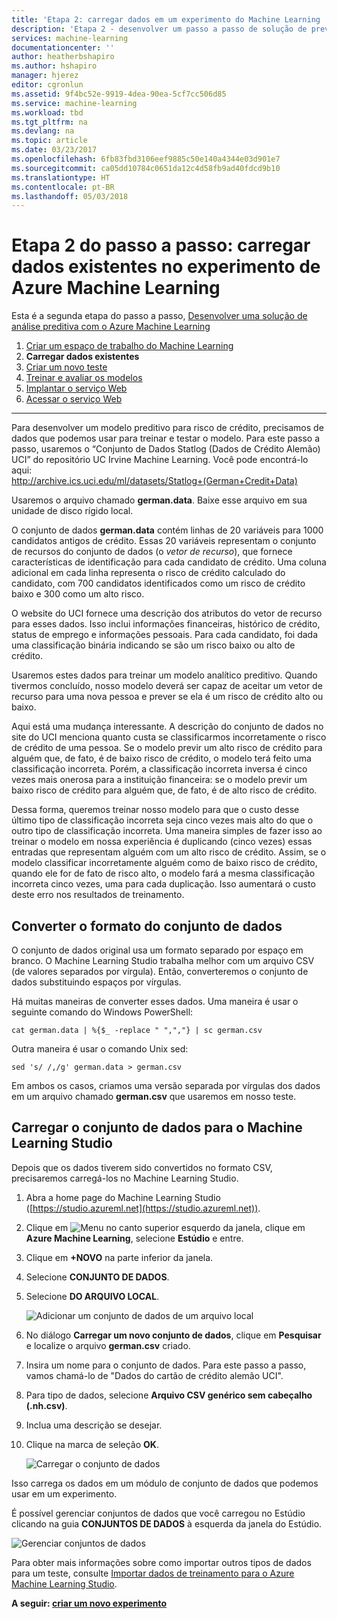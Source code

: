 ```yaml
---
title: 'Etapa 2: carregar dados em um experimento do Machine Learning | Microsoft Docs'
description: 'Etapa 2 - desenvolver um passo a passo de solução de previsão: carregamento armazenado de dados públicos no Azure Machine Learning Studio.'
services: machine-learning
documentationcenter: ''
author: heatherbshapiro
ms.author: hshapiro
manager: hjerez
editor: cgronlun
ms.assetid: 9f4bc52e-9919-4dea-90ea-5cf7cc506d85
ms.service: machine-learning
ms.workload: tbd
ms.tgt_pltfrm: na
ms.devlang: na
ms.topic: article
ms.date: 03/23/2017
ms.openlocfilehash: 6fb83fbd3106eef9885c50e140a4344e03d901e7
ms.sourcegitcommit: ca05dd10784c0651da12c4d58fb9ad40fdcd9b10
ms.translationtype: HT
ms.contentlocale: pt-BR
ms.lasthandoff: 05/03/2018
---
```

# <a name="walkthrough-step-2-upload-existing-data-into-an-azure-machine-learning-experiment"></a>Etapa 2 do passo a passo: carregar dados existentes no experimento de Azure Machine Learning
Esta é a segunda etapa do passo a passo, [Desenvolver uma solução de análise preditiva com o Azure Machine Learning](walkthrough-develop-predictive-solution.md)

1. [Criar um espaço de trabalho do Machine Learning](walkthrough-1-create-ml-workspace.md)
2. **Carregar dados existentes**
3. [Criar um novo teste](walkthrough-3-create-new-experiment.md)
4. [Treinar e avaliar os modelos](walkthrough-4-train-and-evaluate-models.md)
5. [Implantar o serviço Web](walkthrough-5-publish-web-service.md)
6. [Acessar o serviço Web](walkthrough-6-access-web-service.md)

- - -
Para desenvolver um modelo preditivo para risco de crédito, precisamos de dados que podemos usar para treinar e testar o modelo. Para este passo a passo, usaremos o “Conjunto de Dados Statlog (Dados de Crédito Alemão) UCI” do repositório UC Irvine Machine Learning. Você pode encontrá-lo aqui:   
<a href="http://archive.ics.uci.edu/ml/datasets/Statlog+(German+Credit+Data)">http://archive.ics.uci.edu/ml/datasets/Statlog+(German+Credit+Data)</a>

Usaremos o arquivo chamado **german.data**. Baixe esse arquivo em sua unidade de disco rígido local.  

O conjunto de dados **german.data** contém linhas de 20 variáveis para 1000 candidatos antigos de crédito. Essas 20 variáveis representam o conjunto de recursos do conjunto de dados (o *vetor de recurso*), que fornece características de identificação para cada candidato de crédito. Uma coluna adicional em cada linha representa o risco de crédito calculado do candidato, com 700 candidatos identificados como um risco de crédito baixo e 300 como um alto risco.

O website do UCI fornece uma descrição dos atributos do vetor de recurso para esses dados. Isso inclui informações financeiras, histórico de crédito, status de emprego e informações pessoais. Para cada candidato, foi dada uma classificação binária indicando se são um risco baixo ou alto de crédito. 

Usaremos estes dados para treinar um modelo analítico preditivo. Quando tivermos concluído, nosso modelo deverá ser capaz de aceitar um vetor de recurso para uma nova pessoa e prever se ela é um risco de crédito alto ou baixo.  

Aqui está uma mudança interessante. A descrição do conjunto de dados no site do UCI menciona quanto custa se classificarmos incorretamente o risco de crédito de uma pessoa.
Se o modelo previr um alto risco de crédito para alguém que, de fato, é de baixo risco de crédito, o modelo terá feito uma classificação incorreta.
Porém, a classificação incorreta inversa é cinco vezes mais onerosa para a instituição financeira: se o modelo previr um baixo risco de crédito para alguém que, de fato, é de alto risco de crédito.

Dessa forma, queremos treinar nosso modelo para que o custo desse último tipo de classificação incorreta seja cinco vezes mais alto do que o outro tipo de classificação incorreta.
Uma maneira simples de fazer isso ao treinar o modelo em nossa experiência é duplicando (cinco vezes) essas entradas que representam alguém com um alto risco de crédito. Assim, se o modelo classificar incorretamente alguém como de baixo risco de crédito, quando ele for de fato de risco alto, o modelo fará a mesma classificação incorreta cinco vezes, uma para cada duplicação. Isso aumentará o custo deste erro nos resultados de treinamento.


## <a name="convert-the-dataset-format"></a>Converter o formato do conjunto de dados
O conjunto de dados original usa um formato separado por espaço em branco. O Machine Learning Studio trabalha melhor com um arquivo CSV (de valores separados por vírgula). Então, converteremos o conjunto de dados substituindo espaços por vírgulas.  

Há muitas maneiras de converter esses dados. Uma maneira é usar o seguinte comando do Windows PowerShell:   

    cat german.data | %{$_ -replace " ",","} | sc german.csv  

Outra maneira é usar o comando Unix sed:  

    sed 's/ /,/g' german.data > german.csv  

Em ambos os casos, criamos uma versão separada por vírgulas dos dados em um arquivo chamado **german.csv** que usaremos em nosso teste.

## <a name="upload-the-dataset-to-machine-learning-studio"></a>Carregar o conjunto de dados para o Machine Learning Studio
Depois que os dados tiverem sido convertidos no formato CSV, precisaremos carregá-los no Machine Learning Studio. 

1. Abra a home page do Machine Learning Studio ([https://studio.azureml.net](https://studio.azureml.net)). 

2. Clique em ![Menu][1] no canto superior esquerdo da janela, clique em **Azure Machine Learning**, selecione **Estúdio** e entre.

3. Clique em **+NOVO** na parte inferior da janela.

4. Selecione **CONJUNTO DE DADOS**.

5. Selecione **DO ARQUIVO LOCAL**.

    ![Adicionar um conjunto de dados de um arquivo local][2]

6. No diálogo **Carregar um novo conjunto de dados**, clique em **Pesquisar** e localize o arquivo **german.csv** criado.

7. Insira um nome para o conjunto de dados. Para este passo a passo, vamos chamá-lo de "Dados do cartão de crédito alemão UCI".

8. Para tipo de dados, selecione **Arquivo CSV genérico sem cabeçalho (.nh.csv)**.

9. Inclua uma descrição se desejar.

10. Clique na marca de seleção **OK**.  

    ![Carregar o conjunto de dados][3]

Isso carrega os dados em um módulo de conjunto de dados que podemos usar em um experimento.

É possível gerenciar conjuntos de dados que você carregou no Estúdio clicando na guia **CONJUNTOS DE DADOS** à esquerda da janela do Estúdio.

![Gerenciar conjuntos de dados][4]

Para obter mais informações sobre como importar outros tipos de dados para um teste, consulte [Importar dados de treinamento para o Azure Machine Learning Studio](import-data.md).

**A seguir: [criar um novo experimento](walkthrough-3-create-new-experiment.md)**

[1]: media/walkthrough-2-upload-data/menu.png
[2]: media/walkthrough-2-upload-data/add-dataset.png
[3]: media/walkthrough-2-upload-data/upload-dataset.png
[4]: media/walkthrough-2-upload-data/dataset-list.png
